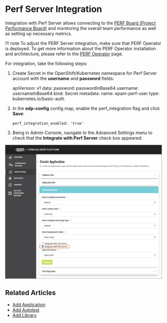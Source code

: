 # Perf Server Integration

Integration with Perf Server allows connecting to the [PERF Board (Project Performance Board)](https://www.epam.com/telescopeai) and monitoring the overall team performance as well as setting up necessary metrics.

!!! note
    To adjust the PERF Server integration, make sure that PERF Operator is deployed. To get more information about the PERF Operator installation and architecture,
    please refer to the [PERF Operator](https://github.com/epam/edp-perf-operator#perf-operator) page.


For integration, take the following steps:

1. Create Secret in the OpenShift/Kubernetes namespace for Perf Server account with the **username** and **password** fields:

      apiVersion: v1
      data:
        password: passwordInBase64
        username: usernameInBase64
      kind: Secret
      metadata:
        name: epam-perf-user
      type: kubernetes.io/basic-auth

2. In the **edp-config** config map, enable the perf_integration flag and click **Save**:

       perf_integration_enabled: 'true'


3. Being in Admin Console, navigate to the Advanced Settings menu to check that the **Integrate with Perf Server** check box appeared:

  ![perf-server](../assets/operator-guide/perf-server-integration.png "perf-server")


## Related Articles

* [Add Application](../user-guide/add-application.md)
* [Add Autotest](../user-guide/add-autotest.md)
* [Add Library](../user-guide/add-library.md)
